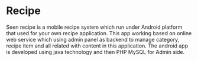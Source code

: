 # Recipe
Seen recipe is a mobile recipe system which run under Android platform that used for your own recipe application. This app working based on online web service which using admin panel as backend to manage category, recipe item and all related with content in this application. The android app is developed using java technology and then PHP MySQL for Admin side.
